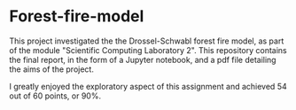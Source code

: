 # Forest-fire-model
This project investigated the the Drossel-Schwabl forest fire model, as part of the module "Scientific Computing Laboratory 2". This repository contains the final report, in the form of a Jupyter notebook, and a pdf file detailing the aims of the project. 

I greatly enjoyed the exploratory aspect of this assignment and achieved 54 out of 60 points, or 90%.
